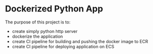 # Dockerized Python App

The purpose of this project is to:
- create simply python http server
- dockerize the application
- create CI pipeline for building and pushing the docker image to ECR
- create CI pipeline for deploying application on ECS